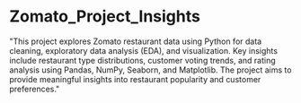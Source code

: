 # Zomato_Project_Insights
"This project explores Zomato restaurant data using Python for data cleaning, exploratory data analysis (EDA), and visualization. Key insights include restaurant type distributions, customer voting trends, and rating analysis using Pandas, NumPy, Seaborn, and Matplotlib. The project aims to provide meaningful insights into restaurant popularity and customer preferences."
